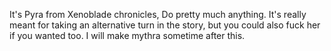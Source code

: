 It's Pyra from Xenoblade chronicles, Do pretty much anything. It's really meant for taking an alternative turn in the story, but you could also fuck her if you wanted too. I will make mythra sometime after this.